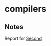 # compilers

## Notes
Report for [Second](https://www.dropbox.com/s/atj53jhfmyt383k/%D0%9B%D0%A02.odt?dl=0)